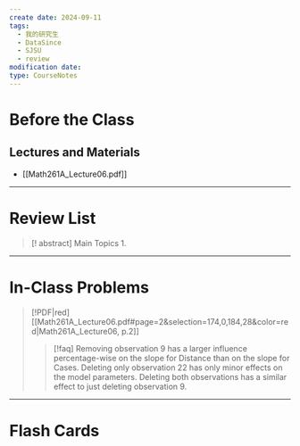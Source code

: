 ```yaml
---
create date: 2024-09-11
tags:
  - 我的研究生
  - DataSince
  - SJSU
  - review
modification date: 
type: CourseNotes
---
```


# Before the Class
## Lectures and Materials
- [[Math261A_Lecture06.pdf]]
---
# Review List
>[! abstract] Main Topics
>1. 

---
# In-Class Problems

> [!PDF|red] [[Math261A_Lecture06.pdf#page=2&selection=174,0,184,28&color=red|Math261A_Lecture06, p.2]]
> >[!faq] Removing observation 9 has a larger influence percentage-wise on the slope for Distance than on the slope for Cases. Deleting only observation 22 has only minor effects on the model parameters. Deleting both observations has a similar effect to just deleting observation 9.
> >

---

# Flash Cards
